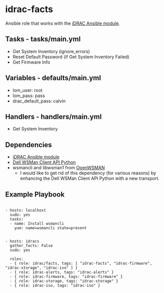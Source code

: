 # idrac-facts
Ansible role that works with the [iDRAC Ansible module](https://github.com/hbeatty/iDRAC-Ansible-module).

## Tasks - tasks/main.yml

* Get System Inventory (ignore_errors)
* Reset Default Password (if Get System Inventory Failed)
* Get Firmware Info

## Variables - defaults/main.yml

* lom_user: root
* lom_pass: pass
* drac_default_pass: calvin

## Handlers - handlers/main.yml

* Get System Inventory

## Dependencies

* [iDRAC Ansible module](https://github.com/hbeatty/iDRAC-Ansible-module)
* [Dell WSMan Client API Python](https://github.com/hbeatty/dell-wsman-client-api-python)
* wsmancli and libwsman1 from [OpenWSMAN](https://openwsman.github.io/)
  * I would like to get rid of this dependency (for various reasons) by enhancing the Dell WSMan Client API Python with a new transport.

## Example Playbook

```

- hosts: localhost
  sudo: yes
  tasks:
  - name: Install wsmancli
    yum: name=wsmancli state=present


- hosts: idracs
  gather_facts: False
  sudo: yes

  roles:
  - { role: idrac/facts, tags: [ "idrac-facts", "idrac-firmware", "idrac-storage", "idrac-iso" ] }
  - { role: idrac-alerts, tags: "idrac-alerts" }
  - { role: idrac-firmware, tags: "idrac-firmware" }
  - { role: idrac-storage, tags: "idrac-storage" }
  - { role: idrac-iso, tags: "idrac-iso" }
```
